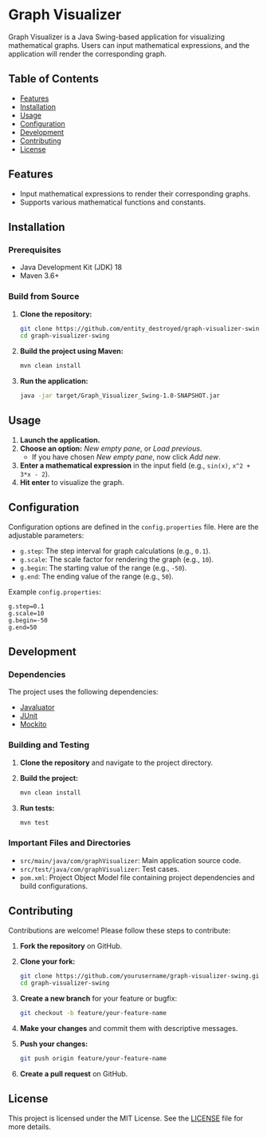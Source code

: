 # Graph Visualizer

Graph Visualizer is a Java Swing-based application for
visualizing mathematical graphs. Users can input
mathematical expressions, and the application will render the corresponding graph.

## Table of Contents

- [Features](#features)
- [Installation](#installation)
- [Usage](#usage)
- [Configuration](#configuration)
- [Development](#development)
- [Contributing](#contributing)
- [License](#license)

## Features

- Input mathematical expressions to render their corresponding graphs.
- Supports various mathematical functions and constants.

## Installation


### Prerequisites

- Java Development Kit (JDK) 18
- Maven 3.6+

### Build from Source

1. **Clone the repository:**

    ```bash
    git clone https://github.com/entity_destroyed/graph-visualizer-swing.git
    cd graph-visualizer-swing
    ```

2. **Build the project using Maven:**

    ```bash
    mvn clean install
    ```

3. **Run the application:**

    ```bash
    java -jar target/Graph_Visualizer_Swing-1.0-SNAPSHOT.jar
    ```

## Usage

1. **Launch the application.**
2. **Choose an option:** _New empty pane_, or _Load previous_.
   - If you have chosen _New empty pane_, now click _Add new_.
3. **Enter a mathematical expression** in the input field (e.g., `sin(x)`, `x^2 + 3*x - 2`).
4. **Hit enter** to visualize the graph.

## Configuration

Configuration options are defined in the `config.properties` file. Here are the adjustable parameters:

- `g.step`: The step interval for graph calculations (e.g., `0.1`).
- `g.scale`: The scale factor for rendering the graph (e.g., `10`).
- `g.begin`: The starting value of the range (e.g., `-50`).
- `g.end`: The ending value of the range (e.g., `50`).

Example `config.properties`:

```properties
g.step=0.1
g.scale=10
g.begin=-50
g.end=50
```

## Development

### Dependencies

The project uses the following dependencies:
- [Javaluator](https://github.com/fathzer/javaluator)
- [JUnit](https://junit.org/junit5/)
- [Mockito](https://site.mockito.org/)

### Building and Testing

1. **Clone the repository** and navigate to the project directory.
2. **Build the project:**

    ```bash
    mvn clean install
    ```

3. **Run tests:**

    ```bash
    mvn test
    ```

### Important Files and Directories

- `src/main/java/com/graphVisualizer`: Main application source code.
- `src/test/java/com/graphVisualizer`: Test cases.
- `pom.xml`: Project Object Model file containing project dependencies and build configurations.

## Contributing

Contributions are welcome! Please follow these steps to contribute:

1. **Fork the repository** on GitHub.
2. **Clone your fork:**

    ```bash
    git clone https://github.com/yourusername/graph-visualizer-swing.git
    cd graph-visualizer-swing
    ```

3. **Create a new branch** for your feature or bugfix:

    ```bash
    git checkout -b feature/your-feature-name
    ```

4. **Make your changes** and commit them with descriptive messages.
5. **Push your changes:**

    ```bash
    git push origin feature/your-feature-name
    ```

6. **Create a pull request** on GitHub.


## License

This project is licensed under the MIT License. See the [LICENSE](LICENSE) file for more details.
